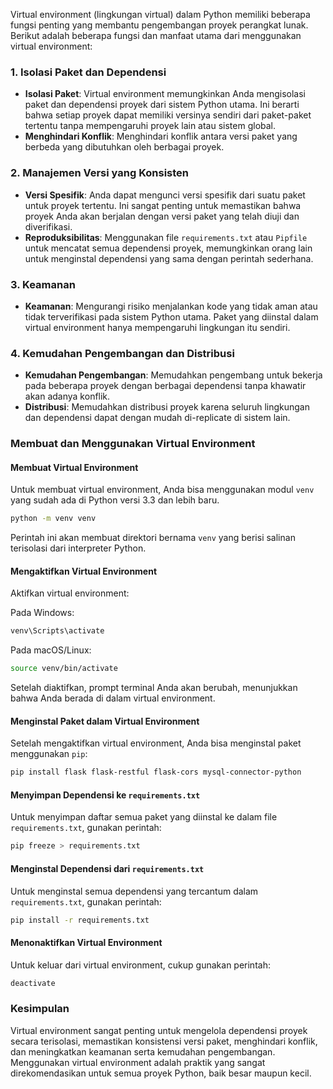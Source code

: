 Virtual environment (lingkungan virtual) dalam Python memiliki beberapa fungsi penting yang membantu pengembangan proyek perangkat lunak. Berikut adalah beberapa fungsi dan manfaat utama dari menggunakan virtual environment:

### 1. Isolasi Paket dan Dependensi
- **Isolasi Paket**: Virtual environment memungkinkan Anda mengisolasi paket dan dependensi proyek dari sistem Python utama. Ini berarti bahwa setiap proyek dapat memiliki versinya sendiri dari paket-paket tertentu tanpa mempengaruhi proyek lain atau sistem global.
- **Menghindari Konflik**: Menghindari konflik antara versi paket yang berbeda yang dibutuhkan oleh berbagai proyek.

### 2. Manajemen Versi yang Konsisten
- **Versi Spesifik**: Anda dapat mengunci versi spesifik dari suatu paket untuk proyek tertentu. Ini sangat penting untuk memastikan bahwa proyek Anda akan berjalan dengan versi paket yang telah diuji dan diverifikasi.
- **Reproduksibilitas**: Menggunakan file `requirements.txt` atau `Pipfile` untuk mencatat semua dependensi proyek, memungkinkan orang lain untuk menginstal dependensi yang sama dengan perintah sederhana.

### 3. Keamanan
- **Keamanan**: Mengurangi risiko menjalankan kode yang tidak aman atau tidak terverifikasi pada sistem Python utama. Paket yang diinstal dalam virtual environment hanya mempengaruhi lingkungan itu sendiri.

### 4. Kemudahan Pengembangan dan Distribusi
- **Kemudahan Pengembangan**: Memudahkan pengembang untuk bekerja pada beberapa proyek dengan berbagai dependensi tanpa khawatir akan adanya konflik.
- **Distribusi**: Memudahkan distribusi proyek karena seluruh lingkungan dan dependensi dapat dengan mudah di-replicate di sistem lain.

### Membuat dan Menggunakan Virtual Environment

#### Membuat Virtual Environment

Untuk membuat virtual environment, Anda bisa menggunakan modul `venv` yang sudah ada di Python versi 3.3 dan lebih baru.

```bash
python -m venv venv
```

Perintah ini akan membuat direktori bernama `venv` yang berisi salinan terisolasi dari interpreter Python.

#### Mengaktifkan Virtual Environment

Aktifkan virtual environment:

Pada Windows:
```bash
venv\Scripts\activate
```

Pada macOS/Linux:
```bash
source venv/bin/activate
```

Setelah diaktifkan, prompt terminal Anda akan berubah, menunjukkan bahwa Anda berada di dalam virtual environment.

#### Menginstal Paket dalam Virtual Environment

Setelah mengaktifkan virtual environment, Anda bisa menginstal paket menggunakan `pip`:

```bash
pip install flask flask-restful flask-cors mysql-connector-python
```

#### Menyimpan Dependensi ke `requirements.txt`

Untuk menyimpan daftar semua paket yang diinstal ke dalam file `requirements.txt`, gunakan perintah:

```bash
pip freeze > requirements.txt
```

#### Menginstal Dependensi dari `requirements.txt`

Untuk menginstal semua dependensi yang tercantum dalam `requirements.txt`, gunakan perintah:

```bash
pip install -r requirements.txt
```

#### Menonaktifkan Virtual Environment

Untuk keluar dari virtual environment, cukup gunakan perintah:

```bash
deactivate
```

### Kesimpulan

Virtual environment sangat penting untuk mengelola dependensi proyek secara terisolasi, memastikan konsistensi versi paket, menghindari konflik, dan meningkatkan keamanan serta kemudahan pengembangan. Menggunakan virtual environment adalah praktik yang sangat direkomendasikan untuk semua proyek Python, baik besar maupun kecil.